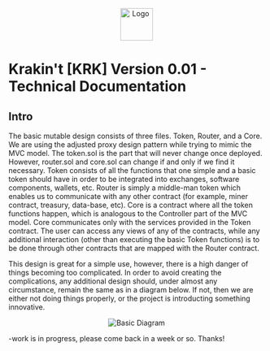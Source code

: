 <p align="center">
  <img src="https://raw.githubusercontent.com/krakintgithub/misc/master/logo_s1.png" width="64px" title="Logo">
</p>

# Krakin't [KRK] Version 0.01 - Technical Documentation

## Intro
The basic mutable design consists of three files. Token, Router, and a Core. We are using the adjusted proxy design pattern while trying to mimic the MVC model. The token.sol is the part that will never change once deployed. However, router.sol and core.sol can change if and only if we find it necessary. Token consists of all the functions that one simple and a basic token should have in order to be integrated into exchanges, software components, wallets, etc. Router is simply a middle-man token which enables us to communicate with any other contract (for example, miner contract, treasury, data-base, etc). Core is a contract where all the token functions happen, which is analogous to the Controller part of the MVC model. Core communicates only with the services provided in the Token contract. The user can access any views of any of the contracts, while any additional interaction (other than executing the basic Token functions) is to be done through other contracts that are mapped with the Router contract.

This design is great for a simple use, however, there is a high danger of things becoming too complicated. In order to avoid creating the complications, any additional design should, under almost any circumstance, remain the same as in a diagram below. If not, then we are either not doing things properly, or the project is introducting something innovative.


<p align="center">
  <img src="https://raw.githubusercontent.com/krakintgithub/misc/master/diagrams/basicDiagram.jpg"  title="Basic Diagram">
</p>

-work is in progress, please come back in a week or so. Thanks!
